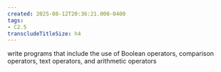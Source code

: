 ```yaml
---
created: 2025-08-12T20:36:21.000-0400
tags:
- C2.5
transcludeTitleSize: h4
---
```


write programs that include the use of Boolean operators, comparison operators, text operators, and arithmetic operators